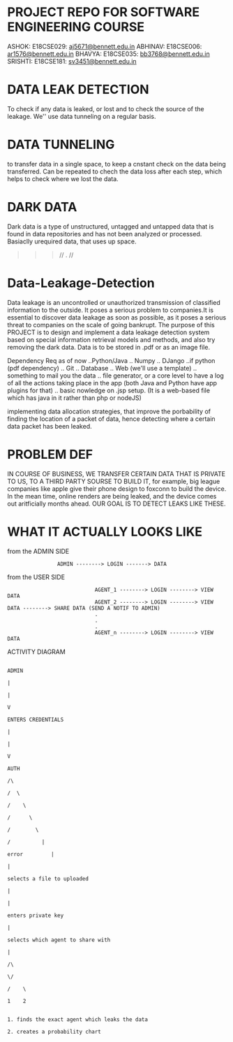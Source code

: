 # PROJECT REPO FOR SOFTWARE ENGINEERING COURSE
ASHOK: E18CSE029: aj5671@bennett.edu.in
ABHINAV: E18CSE006: ar1576@bennett.edu.in
BHAVYA: E18CSE035: bb3768@bennett.edu.in
SRISHTI: E18CSE181: sv3451@bennett.edu.in

# DATA LEAK DETECTION

To check if any data is leaked, or lost and to check the source of the leakage. We'' use data tunneling on a regular basis.
# DATA TUNNELING

to transfer data in a single space, to keep a cnstant check on the data being transferred. Can be repeated to chech the data loss after each step, which helps to check where we lost the data.
# DARK DATA
Dark data is a type of unstructured, untagged and untapped data that is found in data repositories and has not been analyzed or processed. Basiaclly urequired data, that uses up space.



>>>//
.
>>>//

# Data-Leakage-Detection

Data leakage is an uncontrolled or unauthorized transmission of classified information to the outside. It poses a serious problem to companies.It is essential to discover data leakage as soon as possible, as it poses a serious threat to companies on the scale of going bankrupt. The purpose of this PROJECT is to design and implement a data leakage detection system based on special information retrieval models and methods, and also try removing the dark data. Data is to be stored in .pdf or as an image file.

Dependency Req as of now
..Python/Java
.. Numpy
.. DJango
..if python (pdf dependency)
.. Git
.. Database 
.. Web (we'll use a template)
.. something to mail you the data
.. file generator, or a core level to have a log of all the actions taking place in the app (both Java and Python have app plugins for that)
.. basic nowledge on .jsp setup. (It is a web-based file which has java in it rather than php or nodeJS)

implementing data allocation strategies, that improve the porbability of finding the location of a packet of data, hence detecting where a certain data packet has been leaked. 



# PROBLEM DEF
IN COURSE OF BUSINESS, WE TRANSFER CERTAIN DATA THAT IS PRIVATE TO US, TO A THIRD PARTY SOURSE TO BUILD IT, for example, big league companies like apple give their phone design to foxconn to build the device. In the mean time, online renders are being leaked, and the device comes out aritficially months ahead. OUR GOAL IS TO DETECT LEAKS LIKE THESE. 

# WHAT IT ACTUALLY LOOKS LIKE

  from the ADMIN SIDE
  
                    ADMIN --------> LOGIN -------> DATA
                    
from the USER SIDE
   
                                AGENT_1 --------> LOGIN --------> VIEW DATA
                                AGENT_2 --------> LOGIN --------> VIEW DATA --------> SHARE DATA (SEND A NOTIF TO ADMIN)
                                .
                                .
                                .
                                AGENT_n --------> LOGIN --------> VIEW DATA



ACTIVITY DIAGRAM


                                                                                ADMIN
                                                                                  |
                                                                                  |
                                                                                  V
                                                                         ENTERS CREDENTIALS
                                                                                  |
                                                                                  |
                                                                                  V
                                                                                 AUTH
                                                                                  /\                                                                          
                                                                                 /  \
                                                                                /    \
                                                                               /      \
                                                                              /        \
                                                                             /          |
                                                                          error         |
                                                                                        |
                                                                            selects a file to uploaded
                                                                                        |
                                                                                        |
                                                                                enters private key
                                                                                        |
                                                                        selects which agent to share with
                                                                                        |
                                                                                        /\
                                                                                        \/
                                                                                      /    \
                                                                                      1    2
                                                                                      
                                                                                      1. finds the exact agent which leaks the data
                                                                                      2. creates a probability chart
                                                                                      
                                                                                
